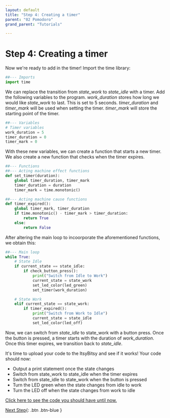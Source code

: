 ```yaml
---
layout: default
title: "Step 4: Creating a timer"
parent: "02 Pomodoro"
grand_parent: "Tutorials"

---
```


# Step 4: Creating a timer
Now we're ready to add in the timer! Import the time library:

```python
##--- Imports
import time

```

We can replace the transition from *state_work* to *state_idle* with a timer. Add the following variables to the program. *work_duration* stores how long we would like *state_work* to last. This is set to 5 seconds. *timer_duration* and *timer_mark* will be used when setting the timer. *timer_mark* will store the starting point of the timer.

```python
##--- Variables
# Timer variables
work_duration = 5
timer_duration = 0
timer_mark = 0

```

With these new variables, we can create a function that starts a new timer. We also create a new function that checks when the timer expires.

```python
##--- Functions
##--- Acting machine effect functions
def set_timer(duration):
    global timer_duration, timer_mark
    timer_duration = duration
    timer_mark = time.monotonic()

##--- Acting machine cause functions
def timer_expired():
    global timer_mark, timer_duration
    if time.monotonic() - timer_mark > timer_duration:
        return True
    else:
        return False

```

After altering the main loop to incoorporate the aforementioned functions, we obtain this:

```python
##--- Main loop
while True:
    # State Idle
    if current_state == state_idle:
        if check_button_press():
            print("Switch from Idle to Work") 
            current_state = state_work
            set_led_color(led_green)
            set_timer(work_duration)

    # State Work
    elif current_state == state_work:
        if timer_expired():
            print("Switch from Work to Idle") 
            current_state = state_idle
            set_led_color(led_off)

```

Now, we can switch from *state_idle* to state_work with a button press. Once the button is pressed, a timer starts with the duration of *work_duration*. Once this timer expires, we transition back to *state_idle*.

It's time to upload your code to the ItsyBitsy and see if it works! Your code should now:

 - Output a print statement once the state changes
 - Switch from state_work to state_idle when the timer expires
 - Switch from state_idle to state_work when the button is pressed
 - Turn the LED green when the state changes from idle to work
 - Turn the LED off when the state changes from work to idle
 
[Click here to see the code you should have until now.](step4-code)

[Next Step](step5){: .btn .btn-blue }